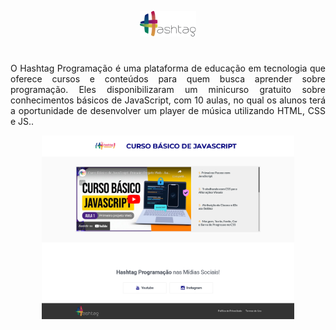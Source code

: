 <p align="center">
  <img alt="Hashtag Programação" src="assets/logo-hashtag.png" width="18%">
</p>
<h1></h1>

<p align="justify">
 O Hashtag Programação é uma plataforma de educação em tecnologia que oferece cursos e conteúdos para quem busca aprender sobre programação. Eles disponibilizaram um minicurso gratuito sobre conhecimentos básicos de JavaScript, com 10 aulas, no qual os alunos terá a oportunidade de desenvolver um player de música utilizando HTML, CSS e JS..
</p>

<p align="center">
  <img alt="Curso Básico de JavaScript" src="images/javascript-curso-basico.png" width="80%">
</p>